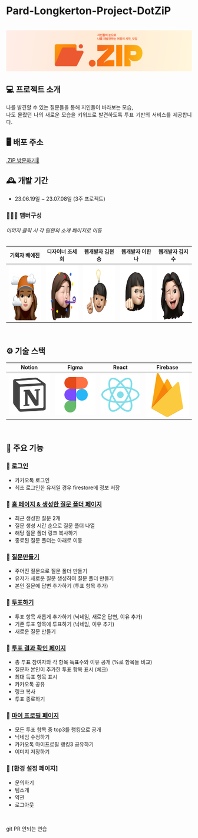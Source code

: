 # Pard-Longkerton-Project-DotZiP

<p align="center">
  <br>
  <img src="./readme/logobanner.png">
  <br>
</p>

## 💻 프로젝트 소개
<p align="justify">
나를 발견할 수 있는 질문들을 통해 지인들이 바라보는 모습, <br/>나도 몰랐던 나의 새로운 모습을 키워드로 발견하도록 투표 기반의 서비스를 제공합니다.
</p>

## 🖥️ 배포 주소
[.ZiP 방문하기📂](https://dotzip.swygbro.com)

## 🕰️ 개발 기간
* 23.06.19일 ~ 23.07.08일 (3주 프로젝트)

### 🧑‍🤝‍🧑 맴버구성
###### 이미지 클릭 시 각 팀원의 소개 페이지로 이동
|  기획자 배예진    |  디자이너 조세희     |   웹개발자 김현승   |   웹개발자 이한나  |  웹개발자 김지수  |
|   :--------:   |    :--------:    |    :--------:  |    :--------:   |   :--------:  |
|   <a href="https://www.notion.so/c214bca8c6fe4322ab5b6e77e6dd9365?pvs=4"><img src="./readme/YJ.PNG.png" width="300" height="150"></a>  |  <a href="https://www.notion.so/f4d63cf63e7c4360917a26a2e129667f?pvs=4"><img src="./readme/Say.png" width="300" height="150"></a>    | <a href="https://www.notion.so/37942b37e5414b06a578e99a44052ea4?pvs=4"><img src="./readme/H.png" width="300" height="150"></a>         | <a href="https://www.notion.so/65eed5b6553a4d03a55e19cd82ffb8e1?pvs=4"><img src="./readme/HN.png" width="300" height="150"></a>        | <a href="https://www.notion.so/6e29f9775a3f4394a2e68e280275c69a?pvs=4"><img src="./readme/JS.png" width="300" height="150"></a>        |

<br>

## ⚙️ 기술 스택

|  Notion    |  Figma     |  React   |  Firebase |
| :--------: | :--------: | :------: | :----:    |
|   ![nt]    |   ![fm]    | ![react] | ![fb]     |

<br>

## 📌 주요 기능

###  🔗 [로그인](https://github.com/Club-PARD/Hi5_DotZip/wiki/%EC%A3%BC%EC%9A%94-%EA%B8%B0%EB%8A%A5-%EC%86%8C%EA%B0%9C-(%EB%A1%9C%EA%B7%B8%EC%9D%B8))
- 카카오톡 로그인
- 최초 로그인한 유저일 경우 firestore에 정보 저장
### 🔗 [홈 페이지 & 생성한 질문 폴더 페이지](https://github.com/Club-PARD/Hi5_DotZip/wiki/%EC%A3%BC%EC%9A%94-%EA%B8%B0%EB%8A%A5-%EC%86%8C%EA%B0%9C-(%ED%99%88-%ED%8E%98%EC%9D%B4%EC%A7%80-&-%EC%A7%84%ED%96%89%EC%A4%91%EC%9D%B8-%EC%A7%88%EB%AC%B8-%ED%8E%98%EC%9D%B4%EC%A7%80))
- 최근 생성한 질문 2개 
- 질문 생성 시간 순으로 질문 폴더 나열
- 해당 질문 폴더 링크 복사하기
- 종료된 질문 폴더는 아래로 이동
### 🔗 [질문만들기](https://github.com/Club-PARD/Hi5_DotZip/wiki/%EC%A3%BC%EC%9A%94-%EA%B8%B0%EB%8A%A5-%EC%86%8C%EA%B0%9C-(%EC%A7%88%EB%AC%B8-%EB%A7%8C%EB%93%A4%EA%B8%B0))
- 주어진 질문으로 질문 폴더 만들기
- 유저가 새로운 질문 생성하여 질문 폴더 만들기
- 본인 질문에 답변 추가하기 (투표 항목 추가)
### 🔗 [투표하기](https://github.com/Club-PARD/Hi5_DotZip/wiki/%EC%A3%BC%EC%9A%94-%EA%B8%B0%EB%8A%A5-%EC%86%8C%EA%B0%9C-(%ED%88%AC%ED%91%9C%ED%95%98%EA%B8%B0))
- 투표 항목 새롭게 추가하기 (닉네임, 새로운 답변, 이유 추가)
- 기존 투표 항목에 투표하기 (닉네임, 이유 추가)
- 새로운 질문 만들기
### 🔗 [투표 결과 확인 페이지](https://github.com/Club-PARD/Hi5_DotZip/wiki/%EC%A3%BC%EC%9A%94-%EA%B8%B0%EB%8A%A5-%EC%86%8C%EA%B0%9C-(%ED%88%AC%ED%91%9C-%EA%B2%B0%EA%B3%BC-%ED%99%95%EC%9D%B8%ED%95%98%EA%B8%B0))
- 총 투표 참여자와 각 항목 득표수와 이유 공개 (%로 항목들 비교)
- 질문자 본인이 추가한 투표 항목 표시 (체크)
- 최대 득표 항목 표시
- 카카오톡 공유
- 링크 복사
- 투표 종료하기
### 🔗 [마이 프로필 페이지](https://github.com/Club-PARD/Hi5_DotZip/wiki/%EC%A3%BC%EC%9A%94-%EA%B8%B0%EB%8A%A5-%EC%86%8C%EA%B0%9C-(%EB%A7%88%EC%9D%B4-%ED%94%84%EB%A1%9C%ED%95%84--%ED%8E%98%EC%9D%B4%EC%A7%80))
- 모든 투표 항목 중 top3를 랭킹으로 공개
- 닉네임 수정하기
- 카카오톡 마이프로필 랭킹3 공유하기
- 이미지 저장하기
### 🔗 [환경 설정 페이지]
- 문의하기
- 팀소개
- 약관
- 로그아웃

<br>

 

<!-- Stack Icon Refernces -->

[nt]: /readme/notion.svg
[fm]: /readme/figma.svg
[react]: /readme/react.svg
[fb]: /readme/firebase.svg

git PR 안되는 연습
